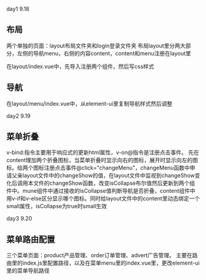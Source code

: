 day1 9.18
## 布局
两个单独的页面：layout布局文件夹和login登录文件夹
布局layout里分两大部分，左侧的导航menu，右侧的内容content，content和menu注册在layout里

在layout/index.vue中，先导入注册两个组件，然后写css样式

## 导航
在layout/menu/index.vue中，从element-ui里复制导航样式然后调整


day2 9.19
## 菜单折叠
v-bind:指令主要用于响应式的更新html属性，v-on@指令是注册点击事件。
先在content理加两个折叠图标，当菜单折叠时显示向右的图标，展开时显示向左的图标。给两个图标注册点击事件@click="changeMenu"，changeMenu函数中申请父亲layout文件中的changeShow的值，在layout文件中监视到changeShow变化后调用本文件的changeShow函数，改变isCollapse布尔值然后更新到两个组件中。mune组件中通过接收的isCollapse值判断导航是否折叠，content组件中用v-if和v-else区分显示哪个图标。同时给layout文件中的content里动态绑定一个small属性，isCollapse为true时small生效

day3 9.20
## 菜单路由配置
三个菜单页面：product产品管理、order订单管理、advert广告管理。
主要在路由里的index.js里配置路径，以及在菜单menu里的index.vue里，更改element-ui里的菜单导航路径